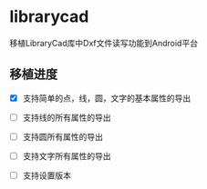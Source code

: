 # librarycad
移植LibraryCad库中Dxf文件读写功能到Android平台
## 移植进度

- [x] 支持简单的点，线，圆，文字的基本属性的导出

- [ ] 支持线的所有属性的导出

- [ ] 支持圆所有属性的导出

- [ ] 支持文字所有属性的导出

- [ ] 支持设置版本



  
